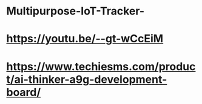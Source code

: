 # Multipurpose-IoT-Tracker-
# https://youtu.be/--gt-wCcEiM
# https://www.techiesms.com/product/ai-thinker-a9g-development-board/

